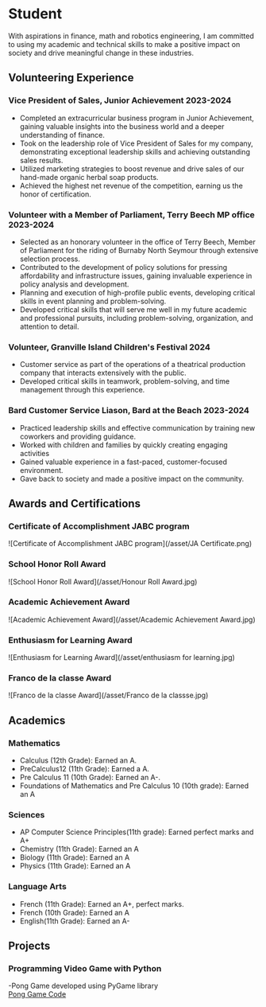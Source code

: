 # Student
With aspirations in finance, math and robotics engineering, I am committed to using my academic and technical skills to make a positive impact on society and drive meaningful change in these industries.

## Volunteering Experience
### Vice President of Sales,  Junior Achievement    	2023-2024 
-  Completed an extracurricular business program in Junior Achievement, gaining valuable insights into the business world and a deeper understanding of finance.
-  Took on the leadership role of Vice President of Sales for my company, demonstrating exceptional leadership skills and achieving outstanding sales results.
-  Utilized marketing strategies to boost revenue and drive sales of our hand-made organic herbal soap products.
-  Achieved the highest net revenue of the competition, earning us the honor of certification. 

### Volunteer with a Member of Parliament,         Terry Beech MP office 				2023-2024 
-  Selected as an honorary volunteer in the office of Terry Beech, Member of Parliament for the riding of Burnaby North Seymour through extensive selection process.
-  Contributed to the development of policy solutions for pressing affordability and infrastructure issues, gaining invaluable experience in policy analysis and development.
-  Planning and execution of high-profile public events, developing critical skills in event planning and problem-solving.
-  Developed critical skills that will serve me well in my future academic and professional pursuits, including problem-solving, organization, and attention to detail.
  
### Volunteer,                 Granville Island Children's Festival 2024 
-  Customer service as part of the operations of a theatrical production company that interacts extensively with the public.
-  Developed critical skills in teamwork, problem-solving, and time management through this experience.
  
### Bard Customer Service Liason,       Bard at the Beach 						2023-2024 
-  Practiced leadership skills and effective communication by training new coworkers and providing guidance.
-  Worked with children and families by quickly creating engaging activities
-  Gained valuable experience in a fast-paced, customer-focused environment.
-  Gave back to society and made a positive impact on the community.
  
## Awards and Certifications
### Certificate of Accomplishment JABC program
![Certificate of Accomplishment JABC program](/asset/JA Certificate.png)

###	School Honor Roll Award
![School Honor Roll Award](/asset/Honour Roll Award.jpg)  

###	Academic Achievement Award
![Academic Achievement Award](/asset/Academic Achievement Award.jpg) 

###	Enthusiasm for Learning Award
![Enthusiasm for Learning Award](/asset/enthusiasm for learning.jpg) 

###	Franco de la classe Award
![Franco de la classe Award](/asset/Franco de la classse.jpg) 


## Academics
### Mathematics
-  Calculus (12th Grade): Earned an A.
-  PreCalculus12 (11th Grade):  Earned a A.
-  Pre Calculus 11 (10th Grade):  Earned an A-.
-  Foundations of Mathematics and Pre Calculus 10 (10th grade): Earned an A
  
### Sciences
-  AP Computer Science Principles(11th grade): Earned perfect marks and A+
-  Chemistry (11th Grade): Earned an A
-  Biology (11th Grade): Earned an A
-  Physics (11th Grade): Earned an A

### Language Arts
-  French (11th Grade): Earned an A+, perfect marks.
-  French (10th Grade): Earned an A
-  English(11th Grade): Earned an A-

## Projects
### Programming Video Game with Python
  -Pong Game developed using PyGame library  
  [Pong Game Code](https://github.com/alexchai2024/portfolio/blob/main/Coding/Video%20Game%20Pong%20with%20Python.py)  
